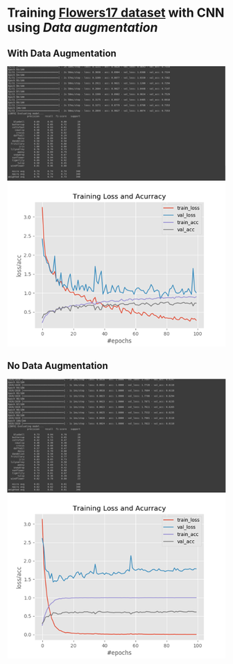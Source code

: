 <h1> Training <a href = "http://www.robots.ox.ac.uk/~vgg/data/flowers/17/" target = "_blank">Flowers17 dataset</a> with CNN using <i>Data augmentation</i></h1> 

## With Data Augmentation
![train2](output/train2.png)
![output2](output/output2.png)

## No Data Augmentation
![train1](output/train1.png)
![output2](output/output1.png)
